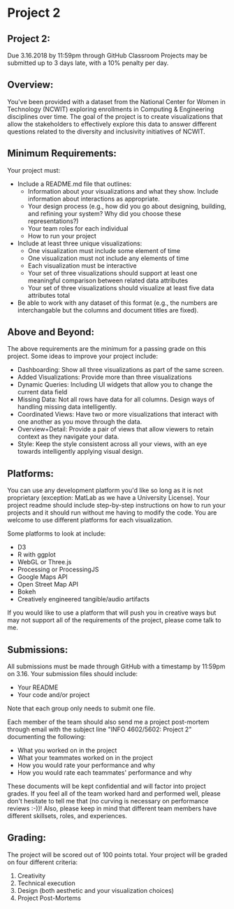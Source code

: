 # Project 2
<h2>Project 2:</h2>
Due 3.16.2018 by 11:59pm through GitHub Classroom 
Projects may be submitted up to 3 days late, with a 10% penalty per day.

<h2>Overview: </h2>
You've been provided with a dataset from the National Center for Women in Technology (NCWIT) exploring enrollments in Computing & Engineering disciplines over time. The goal of the project is to create visualizations that allow the stakeholders to effectively explore this data to answer different questions related to the diversity and inclusivity initiatives of NCWIT. 

<h2>Minimum Requirements:</h2> 
Your project must:
<ul>
<li> Include a README.md file that outlines:
  <ul>
  <li>Information about your visualizations and what they show. Include information about interactions as appropriate.</li>
  <li>Your design process (e.g., how did you go about designing, building, and refining your system? Why did you choose these representations?)</li>
  <li>Your team roles for each individual</li>
  <li>How to run your project</li></ul></li>
<li>Include at least three unique visualizations:
  <ul>
  <li>One visualization must include some element of time</li>
  <li>One visualization must not include any elements of time</li>
  <li>Each visualization must be interactive</li>
  <li>Your set of three visualizations should support at least one meaningful comparison between related data attributes</li>
  <li>Your set of three visualizations should visualize at least five data attributes total</li></ul></li>
<li>Be able to work with any dataset of this format (e.g., the numbers are interchangable but the columns and document titles are fixed).</li>
</ul>

<h2>Above and Beyond:</h2> 
The above requirements are the minimum for a passing grade on this project. Some ideas to improve your project include:<ul>
<li>Dashboarding: Show all three visualizations as part of the same screen.</li>
<li>Added Visualizations: Provide more than three visualizations</li>
<li>Dynamic Queries: Including UI widgets that allow you to change the current data field</li>
<li>Missing Data: Not all rows have data for all columns. Design ways of handling missing data intelligently.</li>
<li>Coordinated Views: Have two or more visualizations that interact with one another as you move through the data.</li>
<li>Overview+Detail: Provide a pair of views that allow viewers to retain context as they navigate your data.</li>
<li>Style: Keep the style consistent across all your views, with an eye towards intelligently applying visual design.</li></ul>

<h2>Platforms:</h2> 
You can use any development platform you'd like so long as it is not proprietary (exception: MatLab as we have a University License). Your project readme should include step-by-step instructions on how to run your projects and it should run without me having to modify the code. You are welcome to use different platforms for each visualization.

Some platforms to look at include:
<ul>
<li>D3</li>
<li>R with ggplot</li>
<li>WebGL or Three.js</li>
<li>Processing or ProcessingJS</li>
<li>Google Maps API</li>
<li>Open Street Map API</li>
<li>Bokeh</li>
<li>Creatively engineered tangible/audio artifacts</li>
</ul>

If you would like to use a platform that will push you in creative ways but may not support all of the requirements of the project, please come talk to me. 

<h2>Submissions:</h2>
All submissions must be made through GitHub with a timestamp by 11:59pm on 3.16. Your submission files should include:
<ul>
<li>Your README</li>
<li>Your code and/or project</li>
</ul>
Note that each group only needs to submit one file. 

Each member of the team should also send me a project post-mortem through email with the subject line "INFO 4602/5602: Project 2" documenting the following:
* What you worked on in the project
* What your teammates worked on in the project
* How you would rate your performance and why
* How you would rate each teammates' performance and why

These documents will be kept confidential and will factor into project grades. If you feel all of the team worked hard and performed well, please don't hesitate to tell me that (no curving is necessary on performance reviews :-))! Also, please keep in mind that different team members have different skillsets, roles, and experiences.

<h2>Grading: </h2>
The project will be scored out of 100 points total. Your project will be graded on four different criteria:
<ol>
<li> Creativity</li>
<li> Technical execution</li>
<li> Design (both aesthetic and your visualization choices)</li>
<li> Project Post-Mortems</li>
</ol>
